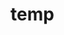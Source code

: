 # temp

















































































































































